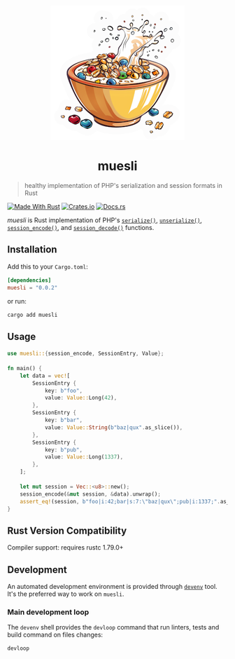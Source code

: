 <p align="center">
  <img src="./muesli-logo.png" alt="a lively bowl of muesli" />
</p>
<h1 align="center">muesli</h1>

> healthy implementation of PHP's serialization and session formats in Rust

[![Made With Rust][made-with-rust]][rust]
[![Crates.io][badge-crates.io]][muesli-crates.io]
[![Docs.rs][badge-docs.rs]][muesli-docs.rs]

*muesli* is Rust implementation of PHP's [`serialize()`][php-serialize], [`unserialize()`][php-unserialize],
[`session_encode()`][php-session-encode], and [`session_decode()`][php-session-decode] functions.

## Installation

Add this to your `Cargo.toml`:

```toml
[dependencies]
muesli = "0.0.2"
```

or run:

```bash
cargo add muesli
```

## Usage

```rust
use muesli::{session_encode, SessionEntry, Value};

fn main() {
    let data = vec![
        SessionEntry {
            key: b"foo",
            value: Value::Long(42),
        },
        SessionEntry {
            key: b"bar",
            value: Value::String(b"baz|qux".as_slice()),
        },
        SessionEntry {
            key: b"pub",
            value: Value::Long(1337),
        },
    ];

    let mut session = Vec::<u8>::new();
    session_encode(&mut session, &data).unwrap();
    assert_eq!(session, b"foo|i:42;bar|s:7:\"baz|qux\";pub|i:1337;".as_slice());
}
```

## Rust Version Compatibility

Compiler support: requires rustc 1.79.0+

## Development

An automated development environment is provided through [`devenv`](https://devenv.sh) tool. It's the preferred
way to work on `muesli`.

### Main development loop

The `devenv` shell provides the `devloop` command that run linters, tests and build command on files changes:

```shell
devloop
```

[rust]: https://www.rust-lang.org/
[php-serialize]: https://www.php.net/manual/en/function.serialize.php
[php-unserialize]: https://www.php.net/manual/en/function.unserialize.php
[php-session-encode]: https://www.php.net/manual/en/function.session-encode.php
[php-session-decode]: https://www.php.net/manual/en/function.session-decode.php
[made-with-rust]: https://img.shields.io/badge/rust-1.79.0-f04041?style=for-the-badge&labelColor=c0282d&logo=rust 'Made With Rust'
[badge-crates.io]: https://img.shields.io/badge/crates.io-v0.0.2-orange.svg?style=for-the-badge 'View on crates.rs'
[muesli-crates.io]: https://crates.io/crates/muesli
[badge-docs.rs]: https://img.shields.io/badge/docs.rs-muesli-66c2a5?style=for-the-badge&labelColor=555555&logo=docs.rs 'Read doc on docs.rs'
[muesli-docs.rs]: https://docs.rs/muesli
